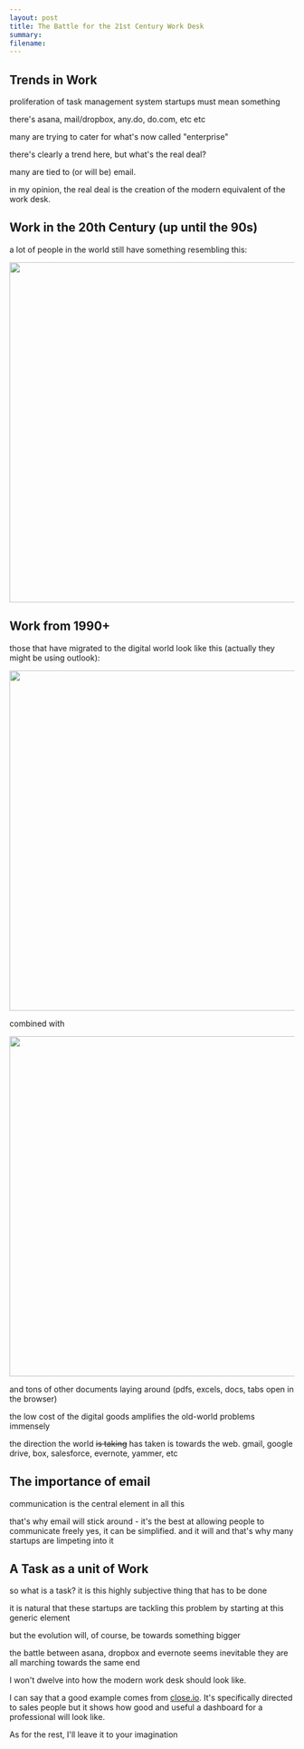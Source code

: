 ```yaml
---
layout: post
title: The Battle for the 21st Century Work Desk
summary:
filename:
---
```


## Trends in Work
proliferation of task management system startups must mean something

there's asana, mail/dropbox, any.do, do.com, etc etc

many are trying to cater for what's now called "enterprise"

there's clearly a trend here, but what's the real deal?

many are tied to (or will be) email.

in my opinion, the real deal is the creation of the modern equivalent of the work desk.


## Work in the 20th Century (up until the 90s)

a lot of people in the world still have something resembling this:

<img src="http://www.smallbusinessbranding.com/wp-content/uploads/2011/02/paper-stack-desk.jpg" height="600" width="800" />

## Work from 1990+

those that have migrated to the digital world look like this (actually they might be using outlook):

<img src="http://jenniedorris.com/wp-content/uploads/2011/11/inbox.png" height="600" width="800" />

combined with

<img src="http://2.bp.blogspot.com/_OLJtve5MWL8/TCbpfHdpqTI/AAAAAAAAACw/AlhveIQ1Cqw/s1600/Desktop+001.jpg" height="600" width="800" />

and tons of other documents laying around (pdfs, excels, docs, tabs open in the browser)

the low cost of the digital goods amplifies the old-world problems immensely

the direction the world <s>is taking</s> has taken is towards the web.
gmail, google drive, box, salesforce, evernote, yammer, etc

## The importance of email

communication is the central element in all this

that's why email will stick around - it's the best at allowing people to communicate freely
yes, it can be simplified. and it will
and that's why many startups are limpeting into it

## A Task as a unit of Work
so what is a task? it is this highly subjective thing that has to be done

it is natural that these startups are tackling this problem by starting at this generic element

but the evolution will, of course, be towards something bigger

the battle between asana, dropbox and evernote seems inevitable
they are all marching towards the same end



I won't dwelve into how the modern work desk should look like.

I can say that a good example comes from [close.io](http://close.io). It's specifically directed to sales people
but it shows how good and useful a dashboard for a professional will look like.

As for the rest, I'll leave it to your imagination

